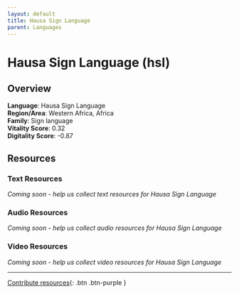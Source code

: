 ```yaml
---
layout: default
title: Hausa Sign Language
parent: Languages
---
```


# Hausa Sign Language (hsl)

## Overview

**Language**: Hausa Sign Language  
**Region/Area**: Western Africa, Africa  
**Family**: Sign language  
**Vitality Score**: 0.32  
**Digitality Score**: -0.87  

## Resources

### Text Resources
*Coming soon - help us collect text resources for Hausa Sign Language*

### Audio Resources
*Coming soon - help us collect audio resources for Hausa Sign Language*

### Video Resources
*Coming soon - help us collect video resources for Hausa Sign Language*

---

[Contribute resources](https://fairtrain.github.io/){: .btn .btn-purple }
